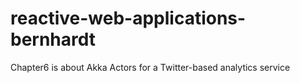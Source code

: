 # reactive-web-applications-bernhardt
Chapter6 is about Akka Actors for a Twitter-based analytics service

